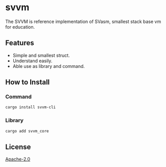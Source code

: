 # svvm
The SVVM is reference implementation of SVasm, smallest stack base vm for education.

## Features
- Simple and smallest struct.
- Understand easily.
- Able use as library and command.

## How to Install
### Command
``` bash
cargo install svvm-cli
```

### Library
``` bash
cargo add svvm_core
```

## License
[Apache-2.0](https://github.com/Q0tzly/svvm/blob/main/LICENSE)
